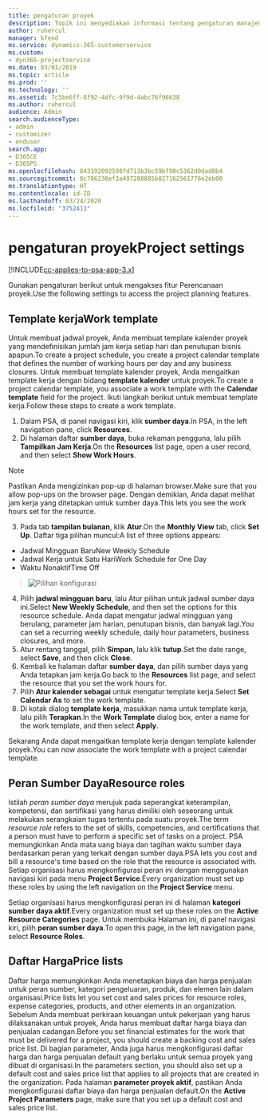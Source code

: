 ```yaml
---
title: pengaturan proyek
description: Topik ini menyediakan informasi tentang pengaturan manajemen proyek.
author: ruhercul
manager: kfend
ms.service: dynamics-365-customerservice
ms.custom:
- dyn365-projectservice
ms.date: 03/01/2019
ms.topic: article
ms.prod: ''
ms.technology: ''
ms.assetid: 7c5be6ff-8f92-4dfc-9f9d-4abc76f96638
ms.author: ruhercul
audience: Admin
search.audienceType:
- admin
- customizer
- enduser
search.app:
- D365CE
- D365PS
ms.openlocfilehash: 843192092598fd713b3bc59bf90c5362d0dad8b4
ms.sourcegitcommit: 8c786230ef2a497280885b827162561776e2eb00
ms.translationtype: HT
ms.contentlocale: id-ID
ms.lasthandoff: 03/24/2020
ms.locfileid: "3752411"
---
```

# <a name="project-settings"></a><span data-ttu-id="ddb55-103">pengaturan proyek</span><span class="sxs-lookup"><span data-stu-id="ddb55-103">Project settings</span></span>

[!INCLUDE[cc-applies-to-psa-app-3.x](../includes/cc-applies-to-psa-app-3x.md)]

<span data-ttu-id="ddb55-104">Gunakan pengaturan berikut untuk mengakses fitur Perencanaan proyek.</span><span class="sxs-lookup"><span data-stu-id="ddb55-104">Use the following settings to access the project planning features.</span></span>

## <a name="work-template"></a><span data-ttu-id="ddb55-105">Template kerja</span><span class="sxs-lookup"><span data-stu-id="ddb55-105">Work template</span></span>

<span data-ttu-id="ddb55-106">Untuk membuat jadwal proyek, Anda membuat template kalender proyek yang mendefinisikan jumlah jam kerja setiap hari dan penutupan bisnis apapun.</span><span class="sxs-lookup"><span data-stu-id="ddb55-106">To create a project schedule, you create a project calendar template that defines the number of working hours per day and any business closures.</span></span> <span data-ttu-id="ddb55-107">Untuk membuat template kalender proyek, Anda mengaitkan template kerja dengan bidang **template kalender** untuk proyek.</span><span class="sxs-lookup"><span data-stu-id="ddb55-107">To create a project calendar template, you associate a work template with the **Calendar template** field for the project.</span></span> <span data-ttu-id="ddb55-108">Ikuti langkah berikut untuk membuat template kerja.</span><span class="sxs-lookup"><span data-stu-id="ddb55-108">Follow these steps to create a work template.</span></span>

1. <span data-ttu-id="ddb55-109">Dalam PSA, di panel navigasi kiri, klik **sumber daya**.</span><span class="sxs-lookup"><span data-stu-id="ddb55-109">In PSA, in the left navigation pane, click **Resources**.</span></span> 
2. <span data-ttu-id="ddb55-110">Di halaman daftar **sumber daya**, buka rekaman pengguna, lalu pilih **Tampilkan Jam Kerja**.</span><span class="sxs-lookup"><span data-stu-id="ddb55-110">On the **Resources** list page, open a user record, and then select **Show Work Hours**.</span></span>

  > [!NOTE]
  > <span data-ttu-id="ddb55-111">Pastikan Anda mengizinkan pop-up di halaman browser.</span><span class="sxs-lookup"><span data-stu-id="ddb55-111">Make sure that you allow pop-ups on the browser page.</span></span> <span data-ttu-id="ddb55-112">Dengan demikian, Anda dapat melihat jam kerja yang ditetapkan untuk sumber daya.</span><span class="sxs-lookup"><span data-stu-id="ddb55-112">This lets you see the work hours set for the resource.</span></span>
  
3. <span data-ttu-id="ddb55-113">Pada tab **tampilan bulanan**, klik **Atur**.</span><span class="sxs-lookup"><span data-stu-id="ddb55-113">On the **Monthly View** tab, click **Set Up**.</span></span> <span data-ttu-id="ddb55-114">Daftar tiga pilihan muncul:</span><span class="sxs-lookup"><span data-stu-id="ddb55-114">A list of three options appears:</span></span> 

  - <span data-ttu-id="ddb55-115">Jadwal Mingguan Baru</span><span class="sxs-lookup"><span data-stu-id="ddb55-115">New Weekly Schedule</span></span>
  - <span data-ttu-id="ddb55-116">Jadwal Kerja untuk Satu Hari</span><span class="sxs-lookup"><span data-stu-id="ddb55-116">Work Schedule for One Day</span></span>
  - <span data-ttu-id="ddb55-117">Waktu Nonaktif</span><span class="sxs-lookup"><span data-stu-id="ddb55-117">Time Off</span></span>

> ![Pilihan konfigurasi](media/project-13.png)

4. <span data-ttu-id="ddb55-119">Pilih **jadwal mingguan baru**, lalu Atur pilihan untuk jadwal sumber daya ini.</span><span class="sxs-lookup"><span data-stu-id="ddb55-119">Select **New Weekly Schedule**, and then set the options for this resource schedule.</span></span> <span data-ttu-id="ddb55-120">Anda dapat mengatur jadwal mingguan yang berulang, parameter jam harian, penutupan bisnis, dan banyak lagi.</span><span class="sxs-lookup"><span data-stu-id="ddb55-120">You can set a recurring weekly schedule, daily hour parameters, business closures, and more.</span></span>
5. <span data-ttu-id="ddb55-121">Atur rentang tanggal, pilih **Simpan**, lalu klik **tutup**.</span><span class="sxs-lookup"><span data-stu-id="ddb55-121">Set the date range, select **Save**, and then click **Close**.</span></span> 
6. <span data-ttu-id="ddb55-122">Kembali ke halaman daftar **sumber daya**, dan pilih sumber daya yang Anda tetapkan jam kerja.</span><span class="sxs-lookup"><span data-stu-id="ddb55-122">Go back to the **Resources** list page, and select the resource that you set the work hours for.</span></span> 
7. <span data-ttu-id="ddb55-123">Pilih **Atur kalender sebagai** untuk mengatur template kerja.</span><span class="sxs-lookup"><span data-stu-id="ddb55-123">Select **Set Calendar As** to set the work template.</span></span> 
8. <span data-ttu-id="ddb55-124">Di kotak dialog **template kerja**, masukkan nama untuk template kerja, lalu pilih **Terapkan**.</span><span class="sxs-lookup"><span data-stu-id="ddb55-124">In the **Work Template** dialog box, enter a name for the work template, and then select **Apply**.</span></span> 

<span data-ttu-id="ddb55-125">Sekarang Anda dapat mengaitkan template kerja dengan template kalender proyek.</span><span class="sxs-lookup"><span data-stu-id="ddb55-125">You can now associate the work template with a project calendar template.</span></span>

## <a name="resource-roles"></a><span data-ttu-id="ddb55-126">Peran Sumber Daya</span><span class="sxs-lookup"><span data-stu-id="ddb55-126">Resource roles</span></span>

<span data-ttu-id="ddb55-127">Istilah *peran sumber daya* merujuk pada seperangkat keterampilan, kompetensi, dan sertifikasi yang harus dimiliki oleh seseorang untuk melakukan serangkaian tugas tertentu pada suatu proyek.</span><span class="sxs-lookup"><span data-stu-id="ddb55-127">The term *resource role* refers to the set of skills, competencies, and certifications that a person must have to perform a specific set of tasks on a project.</span></span> <span data-ttu-id="ddb55-128">PSA memungkinkan Anda mata uang biaya dan tagihan waktu sumber daya berdasarkan peran yang terkait dengan sumber daya.</span><span class="sxs-lookup"><span data-stu-id="ddb55-128">PSA lets you cost and bill a resource's time based on the role that the resource is associated with.</span></span> <span data-ttu-id="ddb55-129">Setiap organisasi harus mengkonfigurasi peran ini dengan menggunakan navigasi kiri pada menu **Project Service**.</span><span class="sxs-lookup"><span data-stu-id="ddb55-129">Every organization must set up these roles by using the left navigation on the **Project Service** menu.</span></span>

<span data-ttu-id="ddb55-130">Setiap organisasi harus mengkonfigurasi peran ini di halaman **kategori sumber daya aktif**.</span><span class="sxs-lookup"><span data-stu-id="ddb55-130">Every organization must set up these roles on the **Active Resource Categories** page.</span></span> <span data-ttu-id="ddb55-131">Untuk membuka Halaman ini, di panel navigasi kiri, pilih **peran sumber daya**.</span><span class="sxs-lookup"><span data-stu-id="ddb55-131">To open this page, in the left navigation pane, select **Resource Roles**.</span></span>

## <a name="price-lists"></a><span data-ttu-id="ddb55-132">Daftar Harga</span><span class="sxs-lookup"><span data-stu-id="ddb55-132">Price lists</span></span>

<span data-ttu-id="ddb55-133">Daftar harga memungkinkan Anda menetapkan biaya dan harga penjualan untuk peran sumber, kategori pengeluaran, produk, dan elemen lain dalam organisasi.</span><span class="sxs-lookup"><span data-stu-id="ddb55-133">Price lists let you set cost and sales prices for resource roles, expense categories, products, and other elements in an organization.</span></span> <span data-ttu-id="ddb55-134">Sebelum Anda membuat perkiraan keuangan untuk pekerjaan yang harus dilaksanakan untuk proyek, Anda harus membuat daftar harga biaya dan penjualan cadangan.</span><span class="sxs-lookup"><span data-stu-id="ddb55-134">Before you set financial estimates for the work that must be delivered for a project, you should create a backing cost and sales price list.</span></span> <span data-ttu-id="ddb55-135">Di bagian parameter, Anda juga harus mengkonfigurasi daftar harga dan harga penjualan default yang berlaku untuk semua proyek yang dibuat di organisasi.</span><span class="sxs-lookup"><span data-stu-id="ddb55-135">In the parameters section, you should also set up a default cost and sales price list that applies to all projects that are created in the organization.</span></span> <span data-ttu-id="ddb55-136">Pada halaman **parameter proyek aktif**, pastikan Anda mengkonfigurasi daftar biaya dan harga penjualan default.</span><span class="sxs-lookup"><span data-stu-id="ddb55-136">On the **Active Project Parameters** page, make sure that you set up a default cost and sales price list.</span></span>
